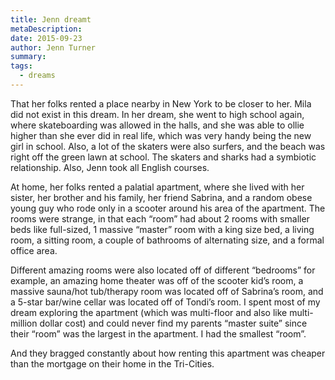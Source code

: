 ```yaml
---
title: Jenn dreamt
metaDescription: 
date: 2015-09-23
author: Jenn Turner
summary: 
tags:
  - dreams
---
```


That her folks rented a place nearby in New York to be closer to her. Mila did not exist in this dream. In her dream, she went to high school again, where skateboarding was allowed in the halls, and she was able to ollie higher than she ever did in real life, which was very handy being the new girl in school. Also, a lot of the skaters were also surfers, and the beach was right off the green lawn at school. The skaters and sharks had a symbiotic relationship. Also, Jenn took all English courses.

At home, her folks rented a palatial apartment, where she lived with her sister, her brother and his family, her friend Sabrina, and a random obese young guy who rode only in a scooter around his area of the apartment. The rooms were strange, in that each “room” had about 2 rooms with smaller beds like full-sized, 1 massive “master” room with a king size bed, a living room, a sitting room, a couple of bathrooms of alternating size, and a formal office area. 

Different amazing rooms were also located off of different “bedrooms” for example, an amazing home theater was off of the scooter kid’s room, a massive sauna/hot tub/therapy room was located off of Sabrina’s room, and a 5-star bar/wine cellar was located off of Tondi’s room. I spent most of my dream exploring the apartment (which was multi-floor and also like multi-million dollar cost) and could never find my parents “master suite” since their “room” was the largest in the apartment. I had the smallest “room”. 

And they bragged constantly about how renting this apartment was cheaper than the mortgage on their home in the Tri-Cities. 